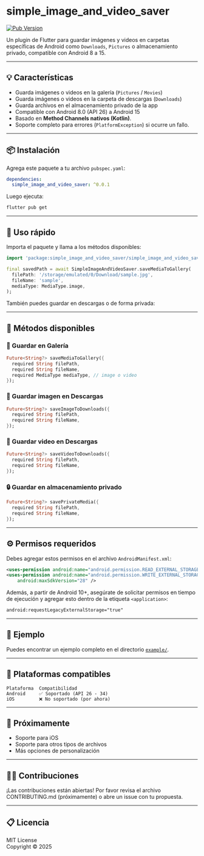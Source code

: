 # simple_image_and_video_saver

[![Pub Version](https://img.shields.io/pub/v/simple_image_and_video_saver.svg)](https://pub.dev/packages/simple_image_and_video_saver)

Un plugin de Flutter para guardar imágenes y videos en carpetas específicas de Android como `Downloads`, `Pictures` o almacenamiento privado, compatible con Android 8 a 15.

---

## 💡 Características

- Guarda imágenes o videos en la galería (`Pictures` / `Movies`)
- Guarda imágenes o videos en la carpeta de descargas (`Downloads`)
- Guarda archivos en el almacenamiento privado de la app
- Compatible con Android 8.0 (API 26) a Android 15
- Basado en **Method Channels nativos (Kotlin)**.
- Soporte completo para errores (`PlatformException`) si ocurre un fallo.

---

## 📦 Instalación

Agrega este paquete a tu archivo `pubspec.yaml`:

```yaml
dependencies:
  simple_image_and_video_saver: ^0.0.1
```

Luego ejecuta:

```bash
flutter pub get
```


--- 

## 🧪 Uso rápido

Importa el paquete y llama a los métodos disponibles:

```dart
import 'package:simple_image_and_video_saver/simple_image_and_video_saver.dart';

final savedPath = await SimpleImageAndVideoSaver.saveMediaToGallery(
  filePath: '/storage/emulated/0/Download/sample.jpg',
  fileName: 'sample',
  mediaType: MediaType.image,
);
```
También puedes guardar en descargas o de forma privada:

---

## 🧩 Métodos disponibles

### 📁 Guardar en Galería

```dart
Future<String?> saveMediaToGallery({
  required String filePath,
  required String fileName,
  required MediaType mediaType, // image o video
});
```

### 📁 Guardar imagen en Descargas

```dart
Future<String?> saveImageToDownloads({
  required String filePath,
  required String fileName,
});
```

### 📁 Guardar video en Descargas

```dart
Future<String?> saveVideoToDownloads({
  required String filePath,
  required String fileName,
});
```

### 🔒 Guardar en almacenamiento privado

```dart
Future<String?> savePrivateMedia({
  required String filePath,
  required String fileName,
});
```

---
## ⚙️ Permisos requeridos

Debes agregar estos permisos en el archivo `AndroidManifest.xml`:

```xml
<uses-permission android:name="android.permission.READ_EXTERNAL_STORAGE"/>
<uses-permission android:name="android.permission.WRITE_EXTERNAL_STORAGE"
    android:maxSdkVersion="28" />
```

Además, a partir de Android 10+, asegúrate de solicitar permisos en tiempo de ejecución y agregar esto dentro de la etiqueta `<application>`:

```xml
android:requestLegacyExternalStorage="true"
```

---

## 🧪 Ejemplo

Puedes encontrar un ejemplo completo en el directorio [`example/`](example/).

---

## 📁 Plataformas compatibles

    Plataforma	Compatibilidad
    Android	    ✅ Soportado (API 26 - 34)
    iOS	        ❌ No soportado (por ahora)

---

## 📍 Próximamente

- Soporte para iOS
- Soporte para otros tipos de archivos
- Más opciones de personalización

---

## 🧑‍💻 Contribuciones

¡Las contribuciones están abiertas! Por favor revisa el archivo CONTRIBUTING.md (próximamente) o abre un issue con tu propuesta.

---

## 📋 Licencia

MIT License  
Copyright © 2025




